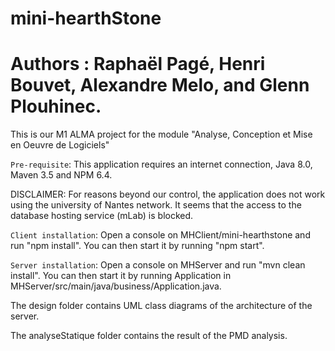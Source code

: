 # mini-hearthStone
# Authors : Raphaël Pagé, Henri Bouvet, Alexandre Melo, and Glenn Plouhinec.

This is our M1 ALMA project for the module "Analyse, Conception et Mise en Oeuvre de Logiciels"


`Pre-requisite`: This application requires an internet connection, Java 8.0, Maven 3.5 and NPM 6.4.

DISCLAIMER: For reasons beyond our control, the application does not work using the university of Nantes network. It seems that the access to the database hosting service (mLab) is blocked.

`Client installation`: Open a console on MHClient/mini-hearthstone and run "npm install". You can then start it by running "npm start".

`Server installation`: Open a console on MHServer and run "mvn clean install". You can then start it by running Application in MHServer/src/main/java/business/Application.java.

The design folder contains UML class diagrams of the architecture of the server.

The analyseStatique folder contains the result of the PMD analysis. 
